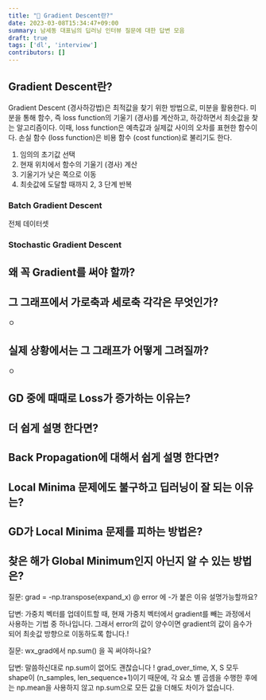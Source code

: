 ```yaml
---
title: "📝 Gradient Descent란?"
date: 2023-03-08T15:34:47+09:00
summary: 남세동 대표님의 딥러닝 인터뷰 질문에 대한 답변 모음
draft: true
tags: ['dl', 'interview']
contributors: []
---
```

## Gradient Descent란?

Gradient Descent (경사하강법)은 최적값을 찾기 위한 방법으로, 미분을 활용한다.
미분을 통해 함수, 즉 loss function의 기울기 (경사)를 계산하고, 하강하면서 최솟값을 찾는 알고리즘이다. 이때, loss function은 예측값과 실제값 사이의 오차를 표현한 함수이다. 손실 함수 (loss function)은 비용 함수 (cost function)로 불리기도 한다.

1. 임의의 초기값 선택
2. 현재 위치에서 함수의 기울기 (경사) 계산
3. 기울기가 낮은 쪽으로 이동
4. 최솟값에 도달할 때까지 2, 3 단계 반복

### Batch Gradient Descent

전체 데이터셋

### Stochastic  Gradient Descent


## 왜 꼭 Gradient를 써야 할까?


## 그 그래프에서 가로축과 세로축 각각은 무엇인가?
ㅇ

## 실제 상황에서는 그 그래프가 어떻게 그려질까?
ㅇ

## GD 중에 때때로 Loss가 증가하는 이유는?

## 더 쉽게 설명 한다면?

## Back Propagation에 대해서 쉽게 설명 한다면?

## Local Minima 문제에도 불구하고 딥러닝이 잘 되는 이유는?

## GD가 Local Minima 문제를 피하는 방법은?

## 찾은 해가 Global Minimum인지 아닌지 알 수 있는 방법은?

질문: grad = -np.transpose(expand_x) @ error 에 -가 붙은 이유 설명가능할까요?

답변: 가중치 벡터를 업데이트할 때, 현재 가중치 벡터에서 gradient를 빼는 과정에서 사용하는 기법 중 하나입니다.
그래서 error의 값이 양수이면 gradient의 값이 음수가 되어 최솟값 방향으로 이동하도록 합니다.!

질문: wx_grad에서 np.sum() 을 꼭 써야하나요?

답변: 말씀하신대로 np.sum이 없어도 괜찮습니다 !
grad_over_time, X, S 모두 shape이 (n_samples, len_sequence+1)이기 때문에, 각 요소 별 곱셈을 수행한 후에는 np.mean을 사용하지 않고 np.sum으로 모든 값을 더해도 차이가 없습니다.
